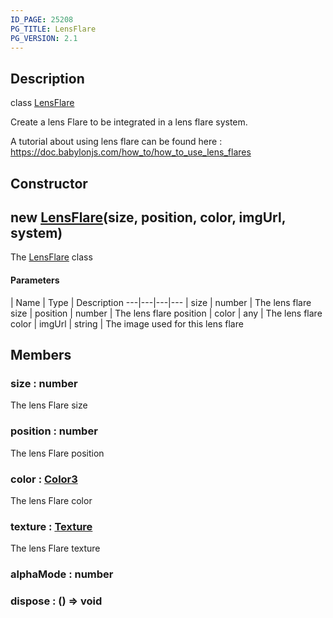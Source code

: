 ```yaml
---
ID_PAGE: 25208
PG_TITLE: LensFlare
PG_VERSION: 2.1
---
```

## Description

class [LensFlare](/classes/3.0/LensFlare)

Create a lens Flare to be integrated in a lens flare system.

A tutorial about using lens flare can be found here : https://doc.babylonjs.com/how_to/how_to_use_lens_flares

## Constructor

## new [LensFlare](/classes/3.0/LensFlare)(size, position, color, imgUrl, system)

The [LensFlare](/classes/3.0/LensFlare) class

#### Parameters
 | Name | Type | Description
---|---|---|---
 | size | number |      The lens flare size
 | position | number |      The lens flare position
 | color | any |      The lens flare color
 | imgUrl | string |      The image used for this lens flare
## Members

### size : number

The lens Flare size

### position : number

The lens Flare position

### color : [Color3](/classes/3.0/Color3)

The lens Flare color

### texture : [Texture](/classes/3.0/Texture)

The lens Flare texture

### alphaMode : number



### dispose : () =&gt; void



